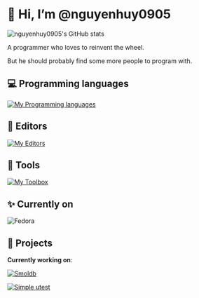 # 👋 Hi, I’m @nguyenhuy0905

![nguyenhuy0905's GitHub stats](https://github-readme-stats.vercel.app/api?username=nguyenhuy0905&theme=tokyonight&show_icons=true&include_all_commits=true)
  
A programmer who loves to reinvent the wheel.

But he should probably find some more people to program with.

## :computer: Programming languages

[![My Programming languages](https://skillicons.dev/icons?i=c,cpp,cs,cmake,bash)](https://skillicons.dev)

## :pencil: Editors

[![My Editors](https://skillicons.dev/icons?i=neovim,vscode,vim)](https://skillicons.dev)

## :wrench: Tools

[![My Toolbox](https://skillicons.dev/icons?i=git,github,docker,cmake,sqlite,gtk,dotnet)](https://skillicons.dev)

## :sparkles: Currently on

![Fedora](https://img.shields.io/badge/Fedora-294172?style=for-the-badge&logo=fedora&logoColor=white)

## :hammer: Projects

**Currently working on**:

[![Smoldb](https://github-readme-stats.vercel.app/api/pin/?username=nguyenhuy0905&repo=smoldb)](https://github.com/nguyenhuy0905/smoldb)

[![Simple utest](https://github-readme-stats.vercel.app/api/pin/?username=nguyenhuy0905&repo=simple-utest)](https://github.com/nguyenhuy0905/simple-utest)
